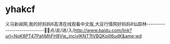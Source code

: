 # yhakcf
义马新闻网,我的好妈妈6高清在线观看中文版,大豆行情网好妈妈8仙踪林----------------------------📂📂点/此/进/入/http://www.baidu.com/link?url=NoK8PT47PahMhFH8Vie_jnciyIKNTTtVBQKpill6udK&amp;wd
